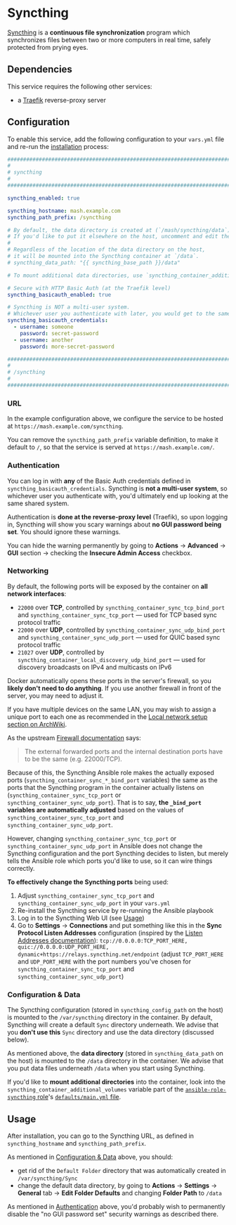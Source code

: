 <!--
SPDX-FileCopyrightText: 2023 Slavi Pantaleev

SPDX-License-Identifier: AGPL-3.0-or-later
-->

# Syncthing

[Syncthing](https://syncthing.net/) is a **continuous file synchronization** program which synchronizes files between two or more computers in real time, safely protected from prying eyes.


## Dependencies

This service requires the following other services:

- a [Traefik](traefik.md) reverse-proxy server


## Configuration

To enable this service, add the following configuration to your `vars.yml` file and re-run the [installation](../installing.md) process:

```yaml
########################################################################
#                                                                      #
# syncthing                                                            #
#                                                                      #
########################################################################

syncthing_enabled: true

syncthing_hostname: mash.example.com
syncthing_path_prefix: /syncthing

# By default, the data directory is created at (`/mash/syncthing/data`), as defined below.
# If you'd like to put it elsewhere on the host, uncomment and edit the line below.
#
# Regardless of the location of the data directory on the host,
# it will be mounted into the Syncthing container at `/data`.
# syncthing_data_path: "{{ syncthing_base_path }}/data"

# To mount additional data directories, use `syncthing_container_additional_volumes`.

# Secure with HTTP Basic Auth (at the Traefik level)
syncthing_basicauth_enabled: true

# Syncthing is NOT a multi-user system.
# Whichever user you authenticate with later, you would get to the same shared system.
syncthing_basicauth_credentials:
  - username: someone
    password: secret-password
  - username: another
    password: more-secret-password

########################################################################
#                                                                      #
# /syncthing                                                           #
#                                                                      #
########################################################################
```

### URL

In the example configuration above, we configure the service to be hosted at `https://mash.example.com/syncthing`.

You can remove the `syncthing_path_prefix` variable definition, to make it default to `/`, so that the service is served at `https://mash.example.com/`.

### Authentication

You can log in with **any** of the Basic Auth credentials defined in `syncthing_basicauth_credentials`. Syncthing is **not a multi-user system**, so whichever user you authenticate with, you'd ultimately end up looking at the same shared system.

Authentication is **done at the reverse-proxy level** (Traefik), so upon logging in, Syncthing will show you scary warnings about **no GUI password being set**. You should ignore these warnings.

You can hide the warning permanently by going to **Actions** -> **Advanced** -> **GUI** section -> checking the **Insecure Admin Access** checkbox.

### Networking

By default, the following ports will be exposed by the container on **all network interfaces**:

- `22000` over **TCP**, controlled by `syncthing_container_sync_tcp_bind_port` and `syncthing_container_sync_tcp_port` — used for TCP based sync protocol traffic
- `22000` over **UDP**, controlled by `syncthing_container_sync_udp_bind_port` and `syncthing_container_sync_udp_port` — used for QUIC based sync protocol traffic
- `21027` over **UDP**, controlled by `syncthing_container_local_discovery_udp_bind_port` — used for discovery broadcasts on IPv4 and multicasts on IPv6

Docker automatically opens these ports in the server's firewall, so you **likely don't need to do anything**. If you use another firewall in front of the server, you may need to adjust it.

If you have multiple devices on the same LAN, you may wish to assign a unique port to each one as recommended in the [Local network setup section on ArchWiki](https://wiki.archlinux.org/title/Syncthing#Local_network_setup).

As the upstream [Firewall documentation](https://docs.syncthing.net/users/firewall.html) says:

> The external forwarded ports and the internal destination ports have to be the same (e.g. 22000/TCP).

Because of this, the Syncthing Ansible role makes the actually exposed ports (`syncthing_container_sync_*_bind_port` variables) the same as the ports that the Syncthing program in the container actually listens on (`syncthing_container_sync_tcp_port` or `syncthing_container_sync_udp_port`). That is to say, **the `_bind_port` variables are automatically adjusted** based on the values of `syncthing_container_sync_tcp_port` and `syncthing_container_sync_udp_port`.

However, changing `syncthing_container_sync_tcp_port` or `syncthing_container_sync_udp_port` in Ansible does not change the Syncthing configuration and the port Syncthing decides to listen, but merely tells the Ansible role which ports you'd like to use, so it can wire things correctly.

**To effectively change the Syncthing ports** being used:

1. Adjust `syncthing_container_sync_tcp_port` and `syncthing_container_sync_udp_port` in your `vars.yml`
2. Re-install the Syncthing service by re-running the Ansible playbook
3. Log in to the Syncthing Web UI (see [Usage](#usage))
4. Go to **Settings** -> **Connections** and put something like this in the **Sync Protocol Listen Addresses** configuration (inspired by the [Listen Addresses documentation](https://docs.syncthing.net/v1.27.0/users/config#listen-addresses)): `tcp://0.0.0.0:TCP_PORT_HERE, quic://0.0.0.0:UDP_PORT_HERE, dynamic+https://relays.syncthing.net/endpoint` (adjust `TCP_PORT_HERE` and `UDP_PORT_HERE` with the port numbers you've chosen for `syncthing_container_sync_tcp_port` and `syncthing_container_sync_udp_port`)


### Configuration & Data

The Syncthing configuration (stored in `syncthing_config_path` on the host) is mounted to the `/var/syncthing` directory in the container.
By default, Syncthing will create a default `Sync` directory underneath. We advise that you **don't use this** `Sync` directory and use the data directory (discussed below).

As mentioned above, the **data directory** (stored in `syncthing_data_path` on the host) is mounted to the `/data` directory in the container. We advise that you put data files underneath `/data` when you start using Syncthing.

If you'd like to **mount additional directories** into the container, look into the `syncthing_container_additional_volumes` variable part of the [`ansible-role-syncthing` role](https://github.com/mother-of-all-self-hosting/ansible-role-syncthing)'s [`defaults/main.yml` file](https://github.com/mother-of-all-self-hosting/ansible-role-syncthing/blob/main/defaults/main.yml).


## Usage

After installation, you can go to the Syncthing URL, as defined in `syncthing_hostname` and `syncthing_path_prefix`.

As mentioned in [Configuration & Data](#configuration--data) above, you should:

- get rid of the `Default Folder` directory that was automatically created in `/var/syncthing/Sync`
- change the default data directory, by going to **Actions** -> **Settings** -> **General** tab -> **Edit Folder Defaults** and changing **Folder Path** to `/data`

As mentioned in [Authentication](#authentication) above, you'd probably wish to permanently disable the "no GUI password set" security warnings as described there.

